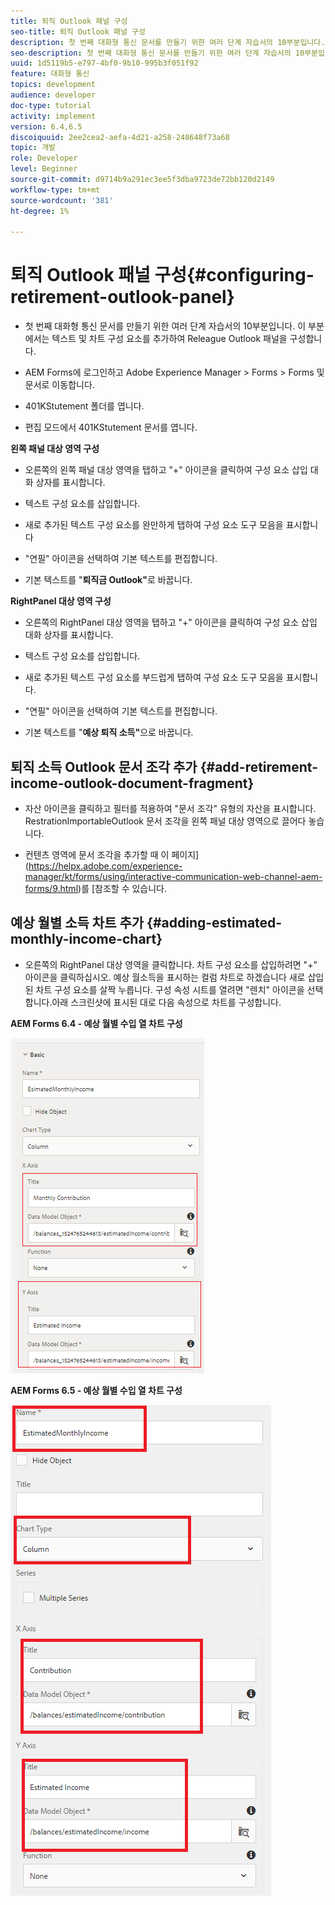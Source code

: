 ```yaml
---
title: 퇴직 Outlook 패널 구성
seo-title: 퇴직 Outlook 패널 구성
description: 첫 번째 대화형 통신 문서를 만들기 위한 여러 단계 자습서의 10부분입니다. 이 부분에서는 텍스트 및 차트 구성 요소를 추가하여 Releague Outlook 패널을 구성합니다.
seo-description: 첫 번째 대화형 통신 문서를 만들기 위한 여러 단계 자습서의 10부분입니다. 이 부분에서는 텍스트 및 차트 구성 요소를 추가하여 Releague Outlook 패널을 구성합니다.
uuid: 1d5119b5-e797-4bf0-9b10-995b3f051f92
feature: 대화형 통신
topics: development
audience: developer
doc-type: tutorial
activity: implement
version: 6.4,6.5
discoiquuid: 2ee2cea2-aefa-4d21-a258-248648f73a68
topic: 개발
role: Developer
level: Beginner
source-git-commit: d9714b9a291ec3ee5f3dba9723de72bb120d2149
workflow-type: tm+mt
source-wordcount: '381'
ht-degree: 1%

---
```



# 퇴직 Outlook 패널 구성{#configuring-retirement-outlook-panel}

* 첫 번째 대화형 통신 문서를 만들기 위한 여러 단계 자습서의 10부분입니다. 이 부분에서는 텍스트 및 차트 구성 요소를 추가하여 Releague Outlook 패널을 구성합니다.

* AEM Forms에 로그인하고 Adobe Experience Manager > Forms > Forms 및 문서로 이동합니다.

* 401KStutement 폴더를 엽니다.

* 편집 모드에서 401KStutement 문서를 엽니다.

**왼쪽 패널 대상 영역 구성**

* 오른쪽의 왼쪽 패널 대상 영역을 탭하고 &quot;+&quot; 아이콘을 클릭하여 구성 요소 삽입 대화 상자를 표시합니다.

* 텍스트 구성 요소를 삽입합니다.

* 새로 추가된 텍스트 구성 요소를 완만하게 탭하여 구성 요소 도구 모음을 표시합니다

* &quot;연필&quot; 아이콘을 선택하여 기본 텍스트를 편집합니다.

* 기본 텍스트를 &quot;**퇴직금 Outlook&quot;**&#x200B;로 바꿉니다.

**RightPanel 대상 영역 구성**

* 오른쪽의 RightPanel 대상 영역을 탭하고 &quot;+&quot; 아이콘을 클릭하여 구성 요소 삽입 대화 상자를 표시합니다.

* 텍스트 구성 요소를 삽입합니다.

* 새로 추가된 텍스트 구성 요소를 부드럽게 탭하여 구성 요소 도구 모음을 표시합니다.

* &quot;연필&quot; 아이콘을 선택하여 기본 텍스트를 편집합니다.

* 기본 텍스트를 &quot;**예상 퇴직 소득&quot;**&#x200B;으로 바꿉니다.

## 퇴직 소득 Outlook 문서 조각 추가 {#add-retirement-income-outlook-document-fragment}

* 자산 아이콘을 클릭하고 필터를 적용하여 &quot;문서 조각&quot; 유형의 자산을 표시합니다. RestrationImportableOutlook 문서 조각을 왼쪽 패널 대상 영역으로 끌어다 놓습니다.

* 컨텐츠 영역에 문서 조각을 추가할 때 이 페이지](https://helpx.adobe.com/experience-manager/kt/forms/using/interactive-communication-web-channel-aem-forms/9.html)를 [참조할 수 있습니다.

## 예상 월별 소득 차트 추가 {#adding-estimated-monthly-income-chart}

* 오른쪽의 RightPanel 대상 영역을 클릭합니다. 차트 구성 요소를 삽입하려면 &quot;+&quot; 아이콘을 클릭하십시오. 예상 월소득을 표시하는 컬럼 차트로 하겠습니다 새로 삽입된 차트 구성 요소를 살짝 누릅니다. 구성 속성 시트를 열려면 &quot;렌치&quot; 아이콘을 선택합니다.아래 스크린샷에 표시된 대로 다음 속성으로 차트를 구성합니다.

**AEM Forms 6.4 - 예상 월별 수입 열 차트 구성**

![form64](assets/estimatedmonthlyincomechart.png)

**AEM Forms 6.5 - 예상 월별 수입 열 차트 구성**

![forms65](assets/estimatedmonthlyincomechart65.PNG)




